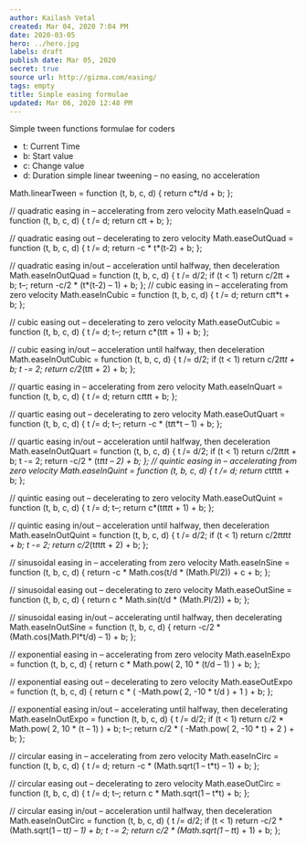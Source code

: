 ```yaml
---
author: Kailash Vetal
created: Mar 04, 2020 7:04 PM
date: 2020-03-05
hero: ../hero.jpg
labels: draft
publish date: Mar 05, 2020
secret: true
source url: http://gizma.com/easing/ 
tags: empty
title: Simple easing formulae
updated: Mar 06, 2020 12:48 PM
---
```

Simple tween functions formulae for coders

- t: Current Time
- b: Start value
- c: Change value
- d: Duration simple linear tweening – no easing, no acceleration

Math.linearTween = function (t, b, c, d) { return c*t/d + b; };

// quadratic easing in – accelerating from zero velocity Math.easeInQuad = function (t, b, c, d) { t /= d; return c*t*t + b; };

// quadratic easing out – decelerating to zero velocity Math.easeOutQuad = function (t, b, c, d) { t /= d; return -c * t*(t-2) + b; };

// quadratic easing in/out – acceleration until halfway, then deceleration Math.easeInOutQuad = function (t, b, c, d) { t /= d/2; if (t < 1) return c/2*t*t + b; t–; return -c/2 * (t*(t-2) – 1) + b; }; // cubic easing in – accelerating from zero velocity Math.easeInCubic = function (t, b, c, d) { t /= d; return c*t*t*t + b; };

// cubic easing out – decelerating to zero velocity Math.easeOutCubic = function (t, b, c, d) { t /= d; t–; return c*(t*t*t + 1) + b; };

// cubic easing in/out – acceleration until halfway, then deceleration Math.easeInOutCubic = function (t, b, c, d) { t /= d/2; if (t < 1) return c/2*t*t*t + b; t -= 2; return c/2*(t*t*t + 2) + b; };

// quartic easing in – accelerating from zero velocity Math.easeInQuart = function (t, b, c, d) { t /= d; return c*t*t*t*t + b; };

// quartic easing out – decelerating to zero velocity Math.easeOutQuart = function (t, b, c, d) { t /= d; t–; return -c * (t*t*t*t – 1) + b; };

// quartic easing in/out – acceleration until halfway, then deceleration Math.easeInOutQuart = function (t, b, c, d) { t /= d/2; if (t < 1) return c/2*t*t*t*t + b; t -= 2; return -c/2 * (t*t*t*t – 2) + b; }; // quintic easing in – accelerating from zero velocity Math.easeInQuint = function (t, b, c, d) { t /= d; return c*t*t*t*t*t + b; };

// quintic easing out – decelerating to zero velocity Math.easeOutQuint = function (t, b, c, d) { t /= d; t–; return c*(t*t*t*t*t + 1) + b; };

// quintic easing in/out – acceleration until halfway, then deceleration Math.easeInOutQuint = function (t, b, c, d) { t /= d/2; if (t < 1) return c/2*t*t*t*t*t + b; t -= 2; return c/2*(t*t*t*t*t + 2) + b; };

// sinusoidal easing in – accelerating from zero velocity Math.easeInSine = function (t, b, c, d) { return -c * Math.cos(t/d * (Math.PI/2)) + c + b; };

// sinusoidal easing out – decelerating to zero velocity Math.easeOutSine = function (t, b, c, d) { return c * Math.sin(t/d * (Math.PI/2)) + b; };

// sinusoidal easing in/out – accelerating until halfway, then decelerating Math.easeInOutSine = function (t, b, c, d) { return -c/2 * (Math.cos(Math.PI*t/d) – 1) + b; };

// exponential easing in – accelerating from zero velocity Math.easeInExpo = function (t, b, c, d) { return c * Math.pow( 2, 10 * (t/d – 1) ) + b; };

// exponential easing out – decelerating to zero velocity Math.easeOutExpo = function (t, b, c, d) { return c * ( -Math.pow( 2, -10 * t/d ) + 1 ) + b; };

// exponential easing in/out – accelerating until halfway, then decelerating Math.easeInOutExpo = function (t, b, c, d) { t /= d/2; if (t < 1) return c/2 * Math.pow( 2, 10 * (t – 1) ) + b; t–; return c/2 * ( -Math.pow( 2, -10 * t) + 2 ) + b; };

// circular easing in – accelerating from zero velocity Math.easeInCirc = function (t, b, c, d) { t /= d; return -c * (Math.sqrt(1 – t*t) – 1) + b; };

// circular easing out – decelerating to zero velocity Math.easeOutCirc = function (t, b, c, d) { t /= d; t–; return c * Math.sqrt(1 – t*t) + b; };

// circular easing in/out – acceleration until halfway, then deceleration Math.easeInOutCirc = function (t, b, c, d) { t /= d/2; if (t < 1) return -c/2 * (Math.sqrt(1 – t*t) – 1) + b; t -= 2; return c/2 * (Math.sqrt(1 – t*t) + 1) + b; };
